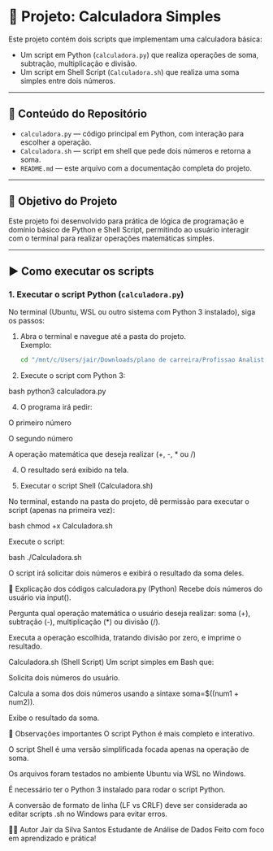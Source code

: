 # 🧮 Projeto: Calculadora Simples

Este projeto contém dois scripts que implementam uma calculadora básica:  
- Um script em Python (`calculadora.py`) que realiza operações de soma, subtração, multiplicação e divisão.  
- Um script em Shell Script (`Calculadora.sh`) que realiza uma soma simples entre dois números.

---

## 📁 Conteúdo do Repositório

- `calculadora.py` — código principal em Python, com interação para escolher a operação.  
- `Calculadora.sh` — script em shell que pede dois números e retorna a soma.  
- `README.md` — este arquivo com a documentação completa do projeto.

---

## 🎯 Objetivo do Projeto

Este projeto foi desenvolvido para prática de lógica de programação e domínio básico de Python e Shell Script, permitindo ao usuário interagir com o terminal para realizar operações matemáticas simples.

---

## ▶️ Como executar os scripts

### 1. Executar o script Python (`calculadora.py`)

No terminal (Ubuntu, WSL ou outro sistema com Python 3 instalado), siga os passos:

1. Abra o terminal e navegue até a pasta do projeto.  
   Exemplo:

   ```bash
   cd "/mnt/c/Users/jair/Downloads/plano de carreira/Profissao Analista de Dados/logica-programa--o/calculadora simples/calculadora-simples"
2. Execute o script com Python 3:

bash
python3 calculadora.py

4. O programa irá pedir:

O primeiro número

O segundo número

A operação matemática que deseja realizar (+, -, * ou /)

4. O resultado será exibido na tela.

2. Executar o script Shell (Calculadora.sh)

No terminal, estando na pasta do projeto, dê permissão para executar o script (apenas na primeira vez):

bash
chmod +x Calculadora.sh

Execute o script:

bash
./Calculadora.sh

O script irá solicitar dois números e exibirá o resultado da soma deles.

📝 Explicação dos códigos
calculadora.py (Python)
Recebe dois números do usuário via input().

Pergunta qual operação matemática o usuário deseja realizar: soma (+), subtração (-), multiplicação (*) ou divisão (/).

Executa a operação escolhida, tratando divisão por zero, e imprime o resultado.

Calculadora.sh (Shell Script)
Um script simples em Bash que:

Solicita dois números do usuário.

Calcula a soma dos dois números usando a sintaxe soma=$((num1 + num2)).

Exibe o resultado da soma.

📌 Observações importantes
O script Python é mais completo e interativo.

O script Shell é uma versão simplificada focada apenas na operação de soma.

Os arquivos foram testados no ambiente Ubuntu via WSL no Windows.

É necessário ter o Python 3 instalado para rodar o script Python.

A conversão de formato de linha (LF vs CRLF) deve ser considerada ao editar scripts .sh no Windows para evitar erros.

👨‍💻 Autor
Jair da Silva Santos
Estudante de Análise de Dados
Feito com foco em aprendizado e prática!

